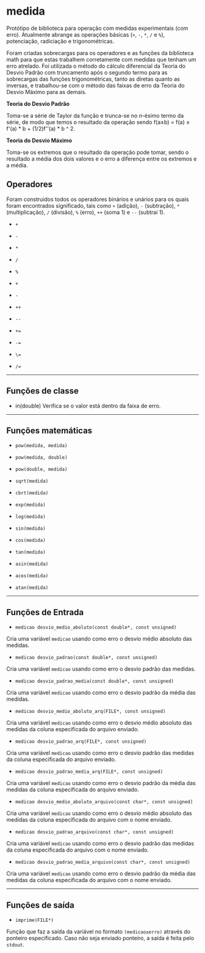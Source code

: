 # medida
 Protótipo de biblioteca para operação com medidas
 experimentais (com erro). Atualmente abrange as operações
 básicas (`+`, `-`, `*`, `/` e `%`), potenciação,
 radiciação e trigonométricas.  

 Foram criadas sobrecargas para os operadores e  as funções
 da biblioteca math para que estas trabalhem corretamente
 com medidas que tenham um erro atrelado. Foi utilizada o
 método do cálculo diferencial da Teoria do Desvio Padrão
 com truncamento após o segundo termo para as sobrecargas
 das funções trigonométricas, tanto as diretas quanto as
 inversas, e trabalhou-se com o método das faixas de erro
 da Teoria do Desvio Máximo para as demais.  

 **Teoria do Desvio Padrão**

 Toma-se a série de Taylor da função e trunca-se no
 *n*-ésimo termo da série, de modo que temos o resultado da
 operação sendo f(a±b) = f(a) ± f'(a) \* b + (1/2)f''(a) \*
 b ^ 2.

 **Teoria do Desvio Máximo**

 Toma-se os extremos que o resultado da operação pode
 tomar, sendo o resultado a média dos dois valores e o erro
 a diferença entre os extremos e a média.

## Operadores

  Foram construídos todos os operadores binários e unários
  para os quais foram encontrados significado, tais como
  `+` (adição), `-` (subtração), `*` (multiplicação), `/`
  (divisão), `%` (erro), `++` (soma 1) e `--` (subtrai 1).

 - `+`

 - `-`

 - `*`

 - `/`

 - `%`

 - `+`

 - `-`

 - `++`

 - `--`

 - `+=`

 - `-=`

 - `\=`

 - `/=`

---

## Funções de classe

- in(double)
  Verifica se o valor está dentro da faixa de erro.

---

## Funções matemáticas

 - `pow(medida, medida)`

 - `pow(medida, double)`

 - `pow(double, medida)`

 - `sqrt(medida)`

 - `cbrt(medida)`

 - `exp(medida)`

 - `log(medida)`

 - `sin(medida)`

 - `cos(medida)`

 - `tan(medida)`

 - `asin(medida)`

 - `acos(medida)`

 - `atan(medida)`

---

## Funções de Entrada

 - `medicao desvio_medio_aboluto(const double*, const unsigned)`

 Cria uma variável `medicao` usando como erro o desvio
 médio absoluto das medidas.

 - `medicao desvio_padrao(const double*, const unsigned)`

 Cria uma variável `medicao` usando como erro o desvio
 padrão das medidas.

 - `medicao desvio_padrao_media(const double*, const unsigned)`

 Cria uma variável `medicao` usando como erro o desvio
 padrão da média das medidas.

 - `medicao desvio_medio_aboluto_arq(FILE*, const unsigned)`

 Cria uma variável `medicao` usando como erro o desvio
 médio absoluto das medidas da coluna especificada do
 arquivo enviado.

 - `medicao desvio_padrao_arq(FILE*, const unsigned)`

 Cria uma variável `medicao` usando como erro o desvio
 padrão das medidas da coluna especificada do arquivo
 enviado.

 - `medicao desvio_padrao_media_arq(FILE*, const unsigned)`

 Cria uma variável `medicao` usando como erro o desvio
 padrão da média das medidas da coluna especificada do
 arquivo enviado.

 - `medicao desvio_medio_aboluto_arquivo(const char*, const unsigned)`

 Cria uma variável `medicao` usando como erro o desvio
 médio absoluto das medidas da coluna especificada do
 arquivo com o nome enviado.

 - `medicao desvio_padrao_arquivo(const char*, const unsigned)`

 Cria uma variável `medicao` usando como erro o desvio
 padrão das medidas da coluna especificada do arquivo com o
 nome enviado.

 - `medicao desvio_padrao_media_arquivo(const char*, const unsigned)`

 Cria uma variável `medicao` usando como erro o desvio
 padrão da média das medidas da coluna especificada do
 arquivo com o nome enviado.

---

## Funções de saída

 - `imprime(FILE*)`

  Função que faz a saída da variável no formato
  `(medicao±erro)` através do ponteiro especificado. Caso
  não seja enviado ponteiro, a saída é feita pelo `stdout`.  
